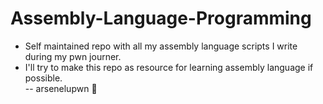 # Assembly-Language-Programming
* Self maintained repo with all my assembly language scripts I write during my pwn journer.  
* I'll try to make this repo as resource for learning assembly language if possible.  
-- arsenelupwn :tophat:

